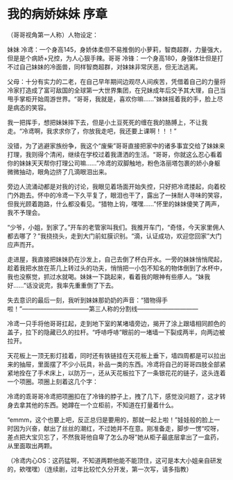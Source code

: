 # 我的病娇妹妹 序章

（哥哥视角第一人称）人物设定：

妹妹 冷鸢：一个身高145，身娇体柔但不易推倒的小萝莉，智商超群，力量强大，但是是个病娇+兄控，为人心狠手辣。哥哥 冷锋：一个身高180，身强体壮但是打不过自己妹妹的冷面兽，同样智商超群，对妹妹非常厌恶，但无法逃离。

父母：十分有实力的二老，在自己早年期间边观尽人间疾苦，凭借着自己的力量将冷家打造成了富可敌国的全球第一大世界集团，在兄妹成年后交予其大理，自己当甩手掌柜开始周游世界。“哥哥，我就是，喜欢你嘛……”妹妹摇着我的手，脸上尽是病态的笑容。

我一把挥手，想把妹妹摔下去，但是小土豆死死的缠在我的胳膊上，不让我走。“冷鸢啊，我求求你了，你放我走吧，我还要上课啊！！！”

没错，为了逃避家族纷争，我这个“废柴”哥哥直接把家中的诸多事宜交给了妹妹来打理，我则得个清闲，继续在学校过着我潇洒的生活。“哥哥，你就这么忍心看着你的妹妹天天帮你打理公司嘛……”冷鸢的双脚触地，粉色洛丽塔包裹的娇小身躯微微抽动，眼角边挤了几滴眼泪出来。

旁边人流涌动都是对我的讨论，我眼见着场面开始失控，只好把冷鸢搂起，向着校门外跑去。怀中的冷鸢一下久平复了，眼泪也干了，露出了一抹耐人寻味的笑容，但我光顾着跑路，什么都没看见。“猎物上钩，嘿嘿……”怀里的妹妹傻笑了两声，我不予理会。

“少爷，小姐，到家了。”开车的老管家叫我们。我推开车门，“奇怪，今天家里佣人都去哪了？”我挠挠头，走到大门前虹膜识别。“滴，认证成功，欢迎您回家”大门应声而开。

走进屋，我直接把妹妹扔在沙发上，自己去倒了杯白开水。一旁的妹妹悄悄爬起，趁着我把水放在茶几上转过头的功夫，悄悄把一小包不知名的物体倒到了水杯中，我也没察觉，抓过水就喝。妹妹一下跳起来，看着我的眼神有些瘆人。“妹我好……”话没说完，我率先重重倒了下去。

失去意识的最后一刻，我听到妹妹那奶奶的声音：“猎物得手啦！”———————————第三人称的分割线——————————

冷鸢一只手将他哥哥扛起，走到地下室的某堵墙旁边，揭开了涂上跟墙相同颜色的盖子，拉下的隐藏已久的拉杆。“呼哧呼哧”眼前的一堵墙一下裂成两半，向两边被拉开。

天花板上一顶无影灯挂着，同时还有铁链挂在天花板上垂下，墙四周都是可以拉出来的抽屉，里面摆了不少小玩具，补品一类的东西。冷鸢将自己的哥哥四肢全部紧紧地拴在了手术床上，以防万一，还从天花板拉下了一条银花花的链子，这头连着一个项圈。项圈上刻着这几个字：

冷鸢的乖哥哥冷鸢把项圈扣在了冷锋的脖子上，拽了几下，感觉没问题了，这才转身去拿其他的东西。她蹲在一个立柜前，不知道在打量着什么。

“emmm，这个也要上吧，反正总归是要用的，那就一起上啦！”娃娃般的脸上一时因为兴奋，献出了丝丝的潮红，不过她并不在意。刚准备走，脚步一愣“哎呀，差点把大宝贝忘了，不然我哥他自卑了怎么办呀”她从柜子最底层拿出了一盒药，从里面取出两颗。

（冷鸢内心OS：这药猛啊，不知道两颗他能不能顶住，这可是本大小姐亲自研发的，欸嘿嘿）（连续剧，过年比较忙久分开发，第一次写，请多指教）


